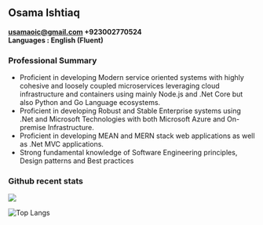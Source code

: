 ## Osama Ishtiaq
 **usamaoic@gmail.com +923002770524**    
 **Languages : English (Fluent)**    

### Professional Summary      
* Proficient in developing Modern service oriented systems with highly cohesive and loosely coupled microservices leveraging cloud infrastructure and containers using mainly Node.js and .Net Core but also Python and Go Language ecosystems.    
* Proficient in developing Robust and Stable Enterprise systems using .Net and Microsoft Technologies with both Microsoft Azure and On-premise Infrastructure.     
* Proficient in developing MEAN and MERN stack web applications as well as .Net MVC applications.     
* Strong fundamental knowledge of Software Engineering principles, Design patterns and Best practices          

### Github recent stats
<img align="centre" src="https://github-readme-stats.vercel.app/api?username=osamaishtiaq&show_icons=true&theme=dark">

![Top Langs](https://github-readme-stats.vercel.app/api/top-langs/?username=osamaishtiaq&theme=dark)
